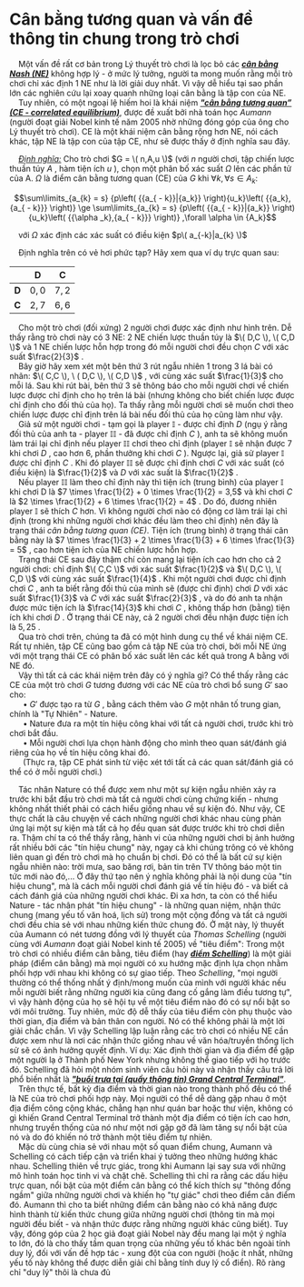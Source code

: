 # Cân bằng tương quan và vấn đề thông tin chung trong trò chơi 
&nbsp;&nbsp;&nbsp;&nbsp;Một vấn đề rất cơ bản trong Lý thuyết trò chơi là lọc bỏ các ***<ins>cân bằng Nash (NE)</ins>*** không hợp lý - ở mức lý tưởng, người ta mong muốn rằng mỗi trò chơi chỉ xác định 1 NE như là lời giải duy nhất. Vì vậy dễ hiểu tại sao phần lớn các nghiên cứu lại xoay quanh những loại cân bằng là tập con của NE.<br>
&nbsp;&nbsp;&nbsp;&nbsp;Tuy nhiên, có một ngoại lệ hiếm hoi là khái niệm ***<ins>"cân bằng tương quan” (CE - correlated equilibrium)</ins>***, được đề xuất bởi nhà toán học *Aumann* (người đoạt giải Nobel kinh tế năm 2005 nhờ những đóng góp của ông cho Lý thuyết trò chơi). CE là một khái niệm cân bằng rộng hơn NE, nói cách khác, tập NE là tập con của tập CE, như sẽ được thấy ở định nghĩa sau đây.<br>

&nbsp;&nbsp;&nbsp;&nbsp;*<ins>Định nghĩa:</ins>* Cho trò chơi $G = \( n,A,u \)$ (với $n$ người chơi, tập chiến lược thuần túy $A$ , hàm tiện ích $u$ ), chọn một phân bố xác suất $\Omega$ lên các phần tử của A. $\Omega$ là điểm cân bằng tương quan (CE) của $G$ khi $\forall k, \forall s \in A_{k}$: <br>

```math
\sum\limits_{a_{k} = s} {p\left( {{a_{ - k}}|{a_k}} \right){u_k}\left( {{a_k},{a_{ - k}}} \right)}  \ge \sum\limits_{a_{k} = s} {p\left( {{a_{ - k}}|{a_k}} \right){u_k}\left( {{\alpha _k},{a_{ - k}}} \right)} ,\forall \alpha  \in {A_k}
```
&nbsp;&nbsp;&nbsp;&nbsp;với $\Omega$ xác định các xác suất có điều kiện $p\( a_{-k}|a_{k} \)$

&nbsp;&nbsp;&nbsp;&nbsp;Định nghĩa trên có vẻ hơi phức tạp? Hãy xem qua ví dụ trực quan sau:  <br>
<div align="center">

|  | D | C |
|:--------:|:--------:|:--------:|
|    **D**    |    $0,0$   |    $7,2$    |
|    **C**    |    $2,7$   |    $6,6$    |

</div>

&nbsp;&nbsp;&nbsp;&nbsp;Cho một trò chơi (đối xứng) 2 người chơi được xác định như hình trên. Dễ thấy rằng trò chơi này có 3 NE: 2 NE chiến lược thuần túy là $\( D,C \), \( C,D \)$ và 1 NE chiến lược hỗn hợp trong đó mỗi người chơi đều chọn $C$ với xác suất $\frac{2}{3}$ . <br> 
&nbsp;&nbsp;&nbsp;&nbsp;Bây giờ hãy xem xét một bên thứ 3 rút ngẫu nhiên 1 trong 3 lá bài có nhãn: $\( C,C \), \ ( D,C \), \( C,D \)$ , với cùng xác suất $\frac{1}{3}$ cho mỗi lá. Sau khi rút bài, bên thứ 3 sẽ thông báo cho mỗi người chơi về chiến lược được chỉ định cho họ trên lá bài (nhưng không cho biết chiến lược được chỉ định cho đối thủ của họ). Ta thấy rằng mỗi người chơi sẽ muốn chơi theo chiến lược được chỉ định trên lá bài nếu đối thủ của họ cũng làm như vậy. <br>
&nbsp;&nbsp;&nbsp;&nbsp;Giả sử một người chơi - tạm gọi là player $\mathbb{I}$ - được chỉ định $D$ (ngụ ý rằng đối thủ của anh ta - player $\mathbb{II}$ - đã được chỉ định $C$ ), anh ta sẽ không muốn làm trái lại chỉ định nếu player $\mathbb{II}$ chơi theo chỉ định (player $\mathbb{I}$ sẽ nhận được 7 khi chơi $D$ , cao hơn 6, phần thưởng khi chơi $C$ ). Ngược lại, giả sử player $\mathbb{I}$ được chỉ định $C$ . Khi đó player $\mathbb{II}$ sẽ được chỉ định chơi $C$ với xác suất (có điều kiện) là $\frac{1}{2}$ và $D$ với xác suất là $\frac{1}{2}$ . <br>
&nbsp;&nbsp;&nbsp;&nbsp;Nếu player $\mathbb{II}$ làm theo chỉ định này thì tiện ích (trung bình) của player $\mathbb{I}$ khi chơi D là $7 \times \frac{1}{2} + 0 \times \frac{1}{2} = 3,5$ và khi chơi $C$ là $2 \times \frac{1}{2} + 6 \times \frac{1}{2} = 4$ . Do đó, đương nhiên player $\mathbb{I}$ sẽ thích $C$ hơn. Vì không người chơi nào có động cơ làm trái lại chỉ định (trong khi những người chơi khác đều làm theo chỉ định) nên đây là trạng thái *cân bằng tương quan (CE)*. Tiện ích (trung bình) ở trạng thái cân bằng này là $7 \times \frac{1}{3} + 2 \times \frac{1}{3} + 6 \times \frac{1}{3} = 5$ , cao hơn tiện ích của NE chiến lược hỗn hợp. <br>
&nbsp;&nbsp;&nbsp;&nbsp;Trạng thái CE sau đây thậm chí còn mang lại tiện ích cao hơn cho cả 2 người chơi: chỉ định $\( C,C \)$ với xác suất $\frac{1}{2}$ và $\( D,C \), \( C,D \)$ với cùng xác suất $\frac{1}{4}$ . Khi một người chơi được chỉ định chơi $C$ , anh ta biết rằng đối thủ của mình sẽ (được chỉ định) chơi $D$ với xác suất $\frac{1}{3}$ và $C$ với xác suất $\frac{2}{3}$ , và do đó anh ta nhận được mức tiện ích là $\frac{14}{3}$ khi chơi $C$ , không thấp hơn (bằng) tiện ích khi chơi $D$ . Ở trạng thái CE này, cả 2 người chơi đều nhận được tiện ích là $5,25$ . <br>
&nbsp;&nbsp;&nbsp;&nbsp;Qua trò chơi trên, chúng ta đã có một hình dung cụ thể về khái niệm CE. Rất tự nhiên, tập CE cũng bao gồm cả tập NE của trò chơi, bởi mỗi NE ứng với một trạng thái CE có phân bố xác suất lên các kết quả trong A bằng với NE đó. <br>
&nbsp;&nbsp;&nbsp;&nbsp;Vậy thì tất cả các khái niệm trên đây có ý nghĩa gì? Có thể thấy rằng các CE của một trò chơi $G$ tương đương với các NE của trò chơi bổ sung $G'$ sao cho: <br>
&nbsp;&nbsp;&nbsp;&nbsp;&nbsp;&nbsp;• $G'$ được tạo ra từ $G$ , bằng cách thêm vào $G$ một nhân tố trung gian, chính là "Tự Nhiên" - Nature. <br>
&nbsp;&nbsp;&nbsp;&nbsp;&nbsp;&nbsp;• Nature đưa ra một tín hiệu công khai với tất cả người chơi, trước khi trò chơi bắt đầu. <br>
&nbsp;&nbsp;&nbsp;&nbsp;&nbsp;&nbsp;• Mỗi người chơi lựa chọn hành động cho mình theo quan sát/đánh giá riêng của họ về tín hiệu công khai đó.  <br>
&nbsp;&nbsp;&nbsp;&nbsp;&nbsp;&nbsp;(Thực ra, tập CE phát sinh từ việc xét tới tất cả các quan sát/đánh giá có thể có ở mỗi người chơi.) <br>

&nbsp;&nbsp;&nbsp;&nbsp;Tác nhân Nature có thể được xem như một sự kiện ngẫu nhiên xảy ra trước khi bắt đầu trò chơi mà tất cả người chơi cùng chứng kiến - nhưng không nhất thiết phải có cách hiểu giống nhau về sự kiện đó. Như vậy, CE thực chất là câu chuyện về cách những người chơi khác nhau cùng phản ứng lại một sự kiện mà tất cả họ đều quan sát được trước khi trò chơi diễn ra. Thậm chí ta có thể thấy rằng, hành vi của những người chơi bị ảnh hưởng rất nhiều bởi các "tín hiệu chung" này, ngay cả khi chúng trông có vẻ không liên quan gì đến trò chơi mà họ chuẩn bị chơi. Đó có thể là bất cứ sự kiện ngẫu nhiên nào: trời mưa, sao băng rơi, bản tin trên TV thông báo một tin tức mới nào đó,... Ở đây thứ tạo nên ý nghĩa không phải là nội dung của "tín hiệu chung", mà là cách mỗi người chơi đánh giá về tín hiệu đó - và biết cả cách đánh giá của những người chơi khác. Đi xa hơn, ta còn có thể hiểu Nature - tác nhân phát "tín hiệu chung" - là những quan niệm, nhận thức chung (mang yếu tố văn hoá, lịch sử) trong một cộng đồng và tất cả người chơi đều chia sẻ với nhau những kiến thức chung đó. Ở mặt này, lý thuyết của Aumann có nét tương đồng với lý thuyết của *Thomas Schelling* (người cùng với *Aumann* đoạt giải Nobel kinh tế 2005) về "tiêu điểm": Trong một trò chơi có nhiều điểm cân bằng, tiêu điểm (hay ***<ins>điểm Schelling</ins>***) là một giải pháp (điểm cân bằng) mà mọi người có xu hướng mặc định lựa chọn nhằm phối hợp với nhau khi không có sự giao tiếp. Theo *Schelling*, "mọi người thường có thể thống nhất ý định/mong muốn của mình với người khác nếu mỗi người biết rằng những người kia cũng đang cố gắng làm điều tương tự", vì vậy hành động của họ sẽ hội tụ về một tiêu điểm nào đó có sự nổi bật so với môi trường. Tuy nhiên, mức độ dễ thấy của tiêu điểm còn phụ thuộc vào thời gian, địa điểm và bản thân con người. Nó có thể không phải là một lời giải chắc chắn. Vì vậy Schelling lập luận rằng các trò chơi có nhiều NE cần được xem như là nơi các nhận thức giống nhau về văn hóa/truyền thống lịch sử sẽ có ảnh hưởng quyết định. Ví dụ: Xác định thời gian và địa điểm để gặp một người lạ ở Thành phố New York nhưng không thể giao tiếp với họ trước đó. Schelling đã hỏi một nhóm sinh viên câu hỏi này và nhận thấy câu trả lời phổ biến nhất là ***<ins>"buổi trưa tại (quầy thông tin) Grand Central Terminal"</ins>***. <br>
&nbsp;&nbsp;&nbsp;&nbsp;Trên thực tế, bất kỳ địa điểm và thời gian nào trong thành phố đều có thể là NE của trò chơi phối hợp này. Mọi người có thể dễ dàng gặp nhau ở một địa điểm công cộng khác, chẳng hạn như quán bar hoặc thư viện, không có gì khiến Grand Central Terminal trở thành một địa điểm có tiện ích cao hơn, nhưng truyền thống của nó như một nơi gặp gỡ đã làm tăng sự nổi bật của nó và do đó khiến nó trở thành một tiêu điểm tự nhiên. <br>
&nbsp;&nbsp;&nbsp;&nbsp;Mặc dù cùng chia sẻ với nhau một số quan điểm chung, Aumann và Schelling có cách tiếp cận và triển khai ý tưởng theo những hướng khác nhau. Schelling thiên về trực giác, trong khi Aumann lại say sưa với những mô hình toán học tinh vi và chặt chẽ. Schelling thì chỉ ra rằng các dấu hiệu trực quan, nổi bật của một điểm cân bằng có thể kích thích sự "thông đồng ngầm" giữa những người chơi và khiến họ "tự giác" chơi theo điểm cân điểm đó. Aumann thì cho ta biết những điểm cân bằng nào có khả năng được hình thành từ kiến thức chung giữa những người chơi (thông tin mà mọi người đều biết - và nhận thức được rằng những người khác cũng biết). Tuy vậy, đóng góp của 2 học giả đoạt giải Nobel này đều mang lại một ý nghĩa to lớn, đó là cho thấy tầm quan trọng của những yếu tố khác bên ngoài tính duy lý, đối với vấn đề hợp tác - xung đột của con người (hoặc ít nhất, những yếu tố này không thể được diễn giải chỉ bằng tính duy lý cổ điển). Rõ ràng chỉ "duy lý" thôi là chưa đủ <br>
